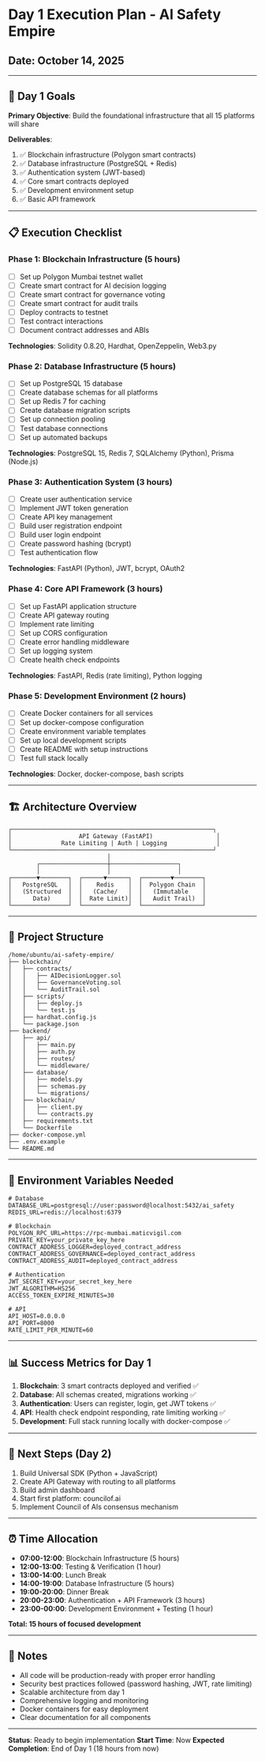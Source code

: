 # Day 1 Execution Plan - AI Safety Empire
## Date: October 14, 2025

---

## 🎯 Day 1 Goals

**Primary Objective**: Build the foundational infrastructure that all 15 platforms will share

**Deliverables**:
1. ✅ Blockchain infrastructure (Polygon smart contracts)
2. ✅ Database infrastructure (PostgreSQL + Redis)
3. ✅ Authentication system (JWT-based)
4. ✅ Core smart contracts deployed
5. ✅ Development environment setup
6. ✅ Basic API framework

---

## 📋 Execution Checklist

### Phase 1: Blockchain Infrastructure (5 hours)

- [ ] Set up Polygon Mumbai testnet wallet
- [ ] Create smart contract for AI decision logging
- [ ] Create smart contract for governance voting
- [ ] Create smart contract for audit trails
- [ ] Deploy contracts to testnet
- [ ] Test contract interactions
- [ ] Document contract addresses and ABIs

**Technologies**: Solidity 0.8.20, Hardhat, OpenZeppelin, Web3.py

### Phase 2: Database Infrastructure (5 hours)

- [ ] Set up PostgreSQL 15 database
- [ ] Create database schemas for all platforms
- [ ] Set up Redis 7 for caching
- [ ] Create database migration scripts
- [ ] Set up connection pooling
- [ ] Test database connections
- [ ] Set up automated backups

**Technologies**: PostgreSQL 15, Redis 7, SQLAlchemy (Python), Prisma (Node.js)

### Phase 3: Authentication System (3 hours)

- [ ] Create user authentication service
- [ ] Implement JWT token generation
- [ ] Create API key management
- [ ] Build user registration endpoint
- [ ] Build user login endpoint
- [ ] Create password hashing (bcrypt)
- [ ] Test authentication flow

**Technologies**: FastAPI (Python), JWT, bcrypt, OAuth2

### Phase 4: Core API Framework (3 hours)

- [ ] Set up FastAPI application structure
- [ ] Create API gateway routing
- [ ] Implement rate limiting
- [ ] Set up CORS configuration
- [ ] Create error handling middleware
- [ ] Set up logging system
- [ ] Create health check endpoints

**Technologies**: FastAPI, Redis (rate limiting), Python logging

### Phase 5: Development Environment (2 hours)

- [ ] Create Docker containers for all services
- [ ] Set up docker-compose configuration
- [ ] Create environment variable templates
- [ ] Set up local development scripts
- [ ] Create README with setup instructions
- [ ] Test full stack locally

**Technologies**: Docker, docker-compose, bash scripts

---

## 🏗️ Architecture Overview

```
┌─────────────────────────────────────────────────────────┐
│                   API Gateway (FastAPI)                  │
│              Rate Limiting | Auth | Logging              │
└─────────────────────────────────────────────────────────┘
                            │
        ┌───────────────────┼───────────────────┐
        │                   │                   │
┌───────▼────────┐  ┌──────▼──────┐  ┌────────▼────────┐
│   PostgreSQL   │  │    Redis    │  │  Polygon Chain  │
│   (Structured  │  │   (Cache/   │  │   (Immutable    │
│      Data)     │  │  Rate Limit)│  │   Audit Trail)  │
└────────────────┘  └─────────────┘  └─────────────────┘
```

---

## 📁 Project Structure

```
/home/ubuntu/ai-safety-empire/
├── blockchain/
│   ├── contracts/
│   │   ├── AIDecisionLogger.sol
│   │   ├── GovernanceVoting.sol
│   │   └── AuditTrail.sol
│   ├── scripts/
│   │   ├── deploy.js
│   │   └── test.js
│   ├── hardhat.config.js
│   └── package.json
├── backend/
│   ├── api/
│   │   ├── main.py
│   │   ├── auth.py
│   │   ├── routes/
│   │   └── middleware/
│   ├── database/
│   │   ├── models.py
│   │   ├── schemas.py
│   │   └── migrations/
│   ├── blockchain/
│   │   ├── client.py
│   │   └── contracts.py
│   ├── requirements.txt
│   └── Dockerfile
├── docker-compose.yml
├── .env.example
└── README.md
```

---

## 🔑 Environment Variables Needed

```env
# Database
DATABASE_URL=postgresql://user:password@localhost:5432/ai_safety
REDIS_URL=redis://localhost:6379

# Blockchain
POLYGON_RPC_URL=https://rpc-mumbai.maticvigil.com
PRIVATE_KEY=your_private_key_here
CONTRACT_ADDRESS_LOGGER=deployed_contract_address
CONTRACT_ADDRESS_GOVERNANCE=deployed_contract_address
CONTRACT_ADDRESS_AUDIT=deployed_contract_address

# Authentication
JWT_SECRET_KEY=your_secret_key_here
JWT_ALGORITHM=HS256
ACCESS_TOKEN_EXPIRE_MINUTES=30

# API
API_HOST=0.0.0.0
API_PORT=8000
RATE_LIMIT_PER_MINUTE=60
```

---

## 📊 Success Metrics for Day 1

1. **Blockchain**: 3 smart contracts deployed and verified ✅
2. **Database**: All schemas created, migrations working ✅
3. **Authentication**: Users can register, login, get JWT tokens ✅
4. **API**: Health check endpoint responding, rate limiting working ✅
5. **Development**: Full stack running locally with docker-compose ✅

---

## 🚀 Next Steps (Day 2)

1. Build Universal SDK (Python + JavaScript)
2. Create API Gateway with routing to all platforms
3. Build admin dashboard
4. Start first platform: councilof.ai
5. Implement Council of AIs consensus mechanism

---

## ⏰ Time Allocation

- **07:00-12:00**: Blockchain Infrastructure (5 hours)
- **12:00-13:00**: Testing & Verification (1 hour)
- **13:00-14:00**: Lunch Break
- **14:00-19:00**: Database Infrastructure (5 hours)
- **19:00-20:00**: Dinner Break
- **20:00-23:00**: Authentication + API Framework (3 hours)
- **23:00-00:00**: Development Environment + Testing (1 hour)

**Total: 15 hours of focused development**

---

## 📝 Notes

- All code will be production-ready with proper error handling
- Security best practices followed (password hashing, JWT, rate limiting)
- Scalable architecture from day 1
- Comprehensive logging and monitoring
- Docker containers for easy deployment
- Clear documentation for all components

---

**Status**: Ready to begin implementation
**Start Time**: Now
**Expected Completion**: End of Day 1 (18 hours from now)

